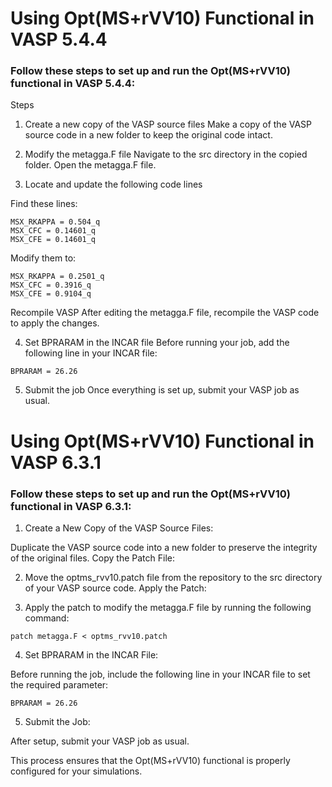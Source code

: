 # Using Opt(MS+rVV10) Functional in VASP 5.4.4

### Follow these steps to set up and run the Opt(MS+rVV10) functional in VASP 5.4.4:

Steps
1. Create a new copy of the VASP source files
Make a copy of the VASP source code in a new folder to keep the original code intact.

2. Modify the metagga.F file
Navigate to the src directory in the copied folder. Open the metagga.F file.

3. Locate and update the following code lines

Find these lines:
```
MSX_RKAPPA = 0.504_q
MSX_CFC = 0.14601_q
MSX_CFE = 0.14601_q
```


Modify them to:
```
MSX_RKAPPA = 0.2501_q
MSX_CFC = 0.3916_q
MSX_CFE = 0.9104_q
```
Recompile VASP
After editing the metagga.F file, recompile the VASP code to apply the changes.

4. Set BPRARAM in the INCAR file
Before running your job, add the following line in your INCAR file:

```
BPRARAM = 26.26
```
5. Submit the job
Once everything is set up, submit your VASP job as usual.



# Using Opt(MS+rVV10) Functional in VASP 6.3.1

### Follow these steps to set up and run the Opt(MS+rVV10) functional in VASP 6.3.1:

1. Create a New Copy of the VASP Source Files:

Duplicate the VASP source code into a new folder to preserve the integrity of the original files.
Copy the Patch File:

2. Move the optms_rvv10.patch file from the repository to the src directory of your VASP source code.
Apply the Patch:

3. Apply the patch to modify the metagga.F file by running the following command:
```
patch metagga.F < optms_rvv10.patch
```

4. Set BPRARAM in the INCAR File:

Before running the job, include the following line in your INCAR file to set the required parameter:
```
BPRARAM = 26.26
```
5. Submit the Job:

After setup, submit your VASP job as usual.


This process ensures that the Opt(MS+rVV10) functional is properly configured for your simulations.





